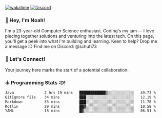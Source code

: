 [![wakatime](https://wakatime.com/badge/user/018b5c7c-fde2-4105-aa96-f5c758abb0a2.svg)](https://wakatime.com/@018b5c7c-fde2-4105-aa96-f5c758abb0a2)
[![Discord](https://img.shields.io/badge/Discord-5865F2?style=flat&logo=discord&logoColor=white)](https://discord.gg/eAW8AGXaGu)



### 👋 Hey, I'm Noah!
I'm a 23-year-old Computer Science enthusiast. Coding's my jam — I love piecing together solutions and venturing into the latest tech. On this page, you'll get a peek into what I'm building and learning. Keen to help? Drop me a message :D 
Find me on Discord: @schufi73

### 🤝 Let's Connect!
Your journey here marks the start of a potential collaboration.

### ⚓ Programming Stats :D!
<!--START_SECTION:waka-->

```txt
Java              2 hrs 19 mins   ████████████▒░░░░░░░░░░░░   49.73 %
GitIgnore file    34 mins         ███░░░░░░░░░░░░░░░░░░░░░░   12.19 %
Markdown          33 mins         ███░░░░░░░░░░░░░░░░░░░░░░   11.78 %
Kotlin            29 mins         ██▓░░░░░░░░░░░░░░░░░░░░░░   10.58 %
YAML              18 mins         █▓░░░░░░░░░░░░░░░░░░░░░░░   06.51 %
```

<!--END_SECTION:waka-->

